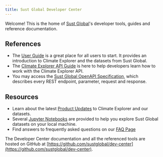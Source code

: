 ```yaml
---
title: Sust Global Developer Center
---
```


Welcome! This is the home of [Sust Global](https://www.sustglobal.com/)'s developer tools, guides and reference documentation.

## References

* The [User Guide](./userguide.html) is a great place for all users to start. It provides an introduction to Climate Explorer and the datasets from Sust Global.
* The [Climate Explorer API Guide](./api.html) is here to help developers learn how to work with the Climate Explorer API.
* You may access the [Sust Global OpenAPI Specification](https://explorer.sustglobal.io/redoc/), which describes every REST endpoint, parameter, request and response.

## Resources

* Learn about the latest [Product Updates](./updates.html) to Climate Explorer and our datasets.
* Several [Jupyter Notebooks](./jupyter-notebooks.html) are provided to help you explore Sust Global datasets on your local machine.
* Find answers to frequently asked questions on our [FAQ Page](./FAQs.html)

The Developer Center documentation and all the referenced tools are hosted on GitHub at [https://github.com/sustglobal/dev-center](https://github.com/sustglobal/dev-center).

